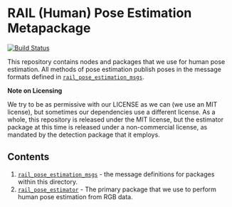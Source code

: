 # RAIL (Human) Pose Estimation Metapackage

[![Build Status](https://travis-ci.org/GT-RAIL/rail_pose_estimation.svg?branch=indigo-devel)](https://travis-ci.org/GT-RAIL/rail_pose_estimation)

This repository contains nodes and packages that we use for human pose estimation. All methods of pose estimation publish poses in the message formats defined in [`rail_pose_estimation_msgs`](rail_pose_estimation_msgs/).

**Note on Licensing**

We try to be as permissive with our LICENSE as we can (we use an MIT license), but sometimes our dependencies use a different license. As a whole, this repository is released under the MIT license, but the estimator package at this time is released under a non-commercial license, as mandated by the detection package that it employs.

## Contents

1. [`rail_pose_estimation_msgs`](rail_pose_estimation_msgs/) - the message definitions for packages within this directory.
1. [`rail_pose_estimator`](rail_pose_estimator/) - The primary package that we use to perform human pose estimation from RGB data.
